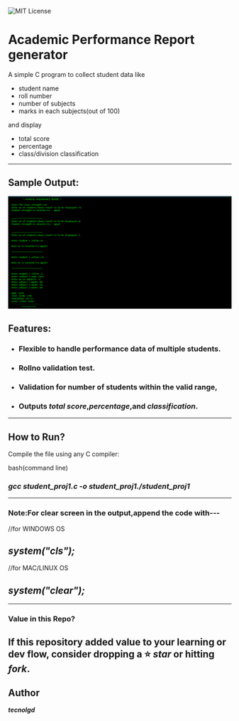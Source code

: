 ![MIT License](https://img.shields.io/github/license/tecnolgd/ACADEMIC-PERFORMANCE_GEN?style=flat)


# Academic Performance  Report generator


A simple C program to collect student data like 
* student name
* roll number
* number of subjects
* marks in each subjects(out of 100) 

and display
   * total score
   * percentage 
   * class/division classification
--------------
##  Sample Output:

![Sample Output](output_screenshots/academic_report_output.png)


## Features:
* ### Flexible to handle performance data of multiple students.
* ### Rollno validation test.
* ### Validation for number of students  within the valid range,
* ### Outputs *total score*,*percentage*,and *classification*.
--------------

## How to Run?
Compile the file using any C compiler:

bash(command line)

### *gcc student_proj1.c -o student_proj1./student_proj1* ###
--------------

### Note:For clear screen in the output,append the code with---

//for WINDOWS OS
## *system("cls");*

//for MAC/LINUX OS
## *system("clear");*  
--------------
### Value in this Repo?
If this repository added value to your learning or dev flow, consider dropping a ⭐ *star* or hitting *fork*.
--------------

## Author
***tecnolgd***